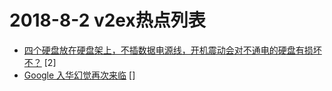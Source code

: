 # 2018-8-2 v2ex热点列表

+ [四个硬盘放在硬盘架上，不插数据电源线，开机震动会对不通电的硬盘有损坏不？](https://www.v2ex.com/t/476127#reply2) [2]
+ [Google 入华幻觉再次来临](https://www.v2ex.com/t/476128#reply0) []
